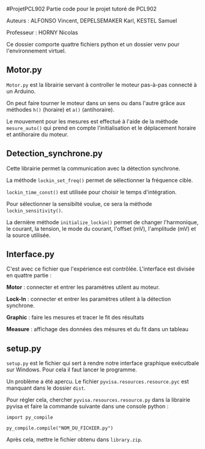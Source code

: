 #ProjetPCL902
Partie code pour le projet tutoré de PCL902

Auteurs : ALFONSO Vincent, DEPELSEMAKER Karl, KESTEL Samuel

Professeur : HORNY Nicolas

Ce dossier comporte quattre fichiers python et un dossier venv pour l'environnement virtuel.

## Motor.py

`Motor.py` est la librairie servant à controller le moteur pas-à-pas connecté à un Arduino.

On peut faire tourner le moteur dans un sens ou dans l'autre grâce aux méthodes `h()` (horaire) et `a()` (antihoraire).

Le mouvement pour les mesures est effectué à l'aide de la méthode `mesure_auto()` qui prend en compte l'initialisation et le déplacement horaire et antihoraire du moteur.

## Detection_synchrone.py

Cette librairie permet la communication avec la détection synchrone.

La méthode `lockin_set_freq()` permet de sélectionner la fréquence cible.

`lockin_time_const()` est utilisée pour choisir le temps d'intégration.

Pour sélectionner la sensibilté voulue, ce sera la méthode `lockin_sensitivity()`.

La dernière méthode `initialize_lockin()` permet de changer l'harmonique, le courant, la tension, le mode du courant, l'offset (mV), l'amplitude (mV) et la source utilisée. 

## Interface.py

C'est avec ce fichier que l'expérience est contrôlée. L'interface est divisée en quattre partie :

**Motor** : connecter et entrer les paramètres utilent au moteur.

**Lock-In** : connecter et entrer les paramètres utilent à la détection synchrone.

**Graphic** : faire les mesures et tracer le fit des résultats

**Measure** : affichage des données des mésures et du fit dans un tableau 

## setup.py

`setup.py` est le fichier qui sert à rendre notre interface graphique exécutbale sur Windows. Pour cela il faut lancer le programme.

Un problème a été apercu. Le fichier `pyvisa.resources.resource.pyc` est manquant dans le dossier `dist`. 

Pour régler cela, chercher `pyvisa.resources.resource.py` dans la librairie pyvisa et faire la commande suivante dans une console python :

`import py_compile`

`py_compile.compile("NOM_DU_FICHIER.py")`

Après cela, mettre le fichier obtenu dans `library.zip`.
